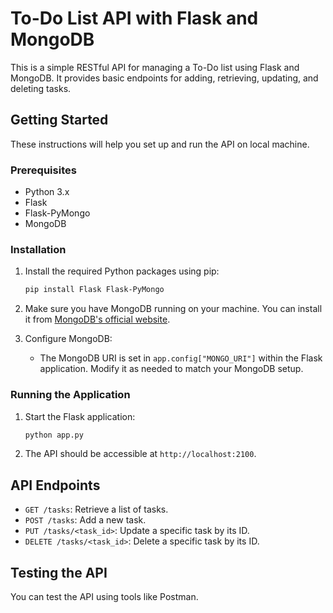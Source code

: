 # To-Do List API with Flask and MongoDB

This is a simple RESTful API for managing a To-Do list using Flask and MongoDB. It provides basic endpoints for adding, retrieving, updating, and deleting tasks.

## Getting Started

These instructions will help you set up and run the API on local machine.

### Prerequisites

- Python 3.x
- Flask
- Flask-PyMongo
- MongoDB

### Installation

1. Install the required Python packages using pip:

   ```bash
   pip install Flask Flask-PyMongo
   ```

3. Make sure you have MongoDB running on your machine. You can install it from [MongoDB's official website](https://www.mongodb.com/try/download/community).

4. Configure MongoDB:
   - The MongoDB URI is set in `app.config["MONGO_URI"]` within the Flask application. Modify it as needed to match your MongoDB setup.

### Running the Application

1. Start the Flask application:

   ```bash
   python app.py
   ```

2. The API should be accessible at `http://localhost:2100`.

## API Endpoints

- `GET /tasks`: Retrieve a list of tasks.
- `POST /tasks`: Add a new task.
- `PUT /tasks/<task_id>`: Update a specific task by its ID.
- `DELETE /tasks/<task_id>`: Delete a specific task by its ID.

## Testing the API

You can test the API using tools like Postman. 

